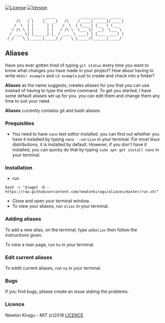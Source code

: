 [![License][license-image]][license-url]
[![Version][version-image]][version-url]
```
           _      _____           _____ ______  _____ 
     /\   | |    |_   _|   /\    / ____|  ____|/ ____|
    /  \  | |      | |    /  \  | (___ | |__  | (___  
   / /\ \ | |      | |   / /\ \  \___ \|  __|  \___ \ 
  / ____ \| |____ _| |_ / ____ \ ____) | |____ ____) |
 /_/    \_\______|_____/_/    \_\_____/|______|_____/ 
```

## Aliases
Have you ever gotten tired of typing `git status` every time you want to know what changes you have made in your project? How about having to write `mkdir example` and `cd example` just to create and check into a folder?

**Aliases** as the name suggests, creates aliases for you that you can use instead of having to type the entire command.
To get you started, I have some default aliases set up for you. you can edit them and change them any time to suit your need.

**Aliases** currently contains git and bash aliases.

### Prequisities
- You need to have `nano` text editor installed. you can find out whether you have it installed by typing `nano --version` in your terminal. For most linux distributions, it is installed by default. However, if you don't have it installed, you can quicky do that by typing `sudo apt-get install nano` in your terminal.

### Installation
 - run
```console
bash -c "$(wget -O - https://raw.githubusercontent.com/newtonkiragu/aliases/master/run.sh)"
```
- Close and open your terminal window.
- To view your aliases, run `alias` in your terminal.

### Adding aliases
To add a new alias, on the terminal, type `addalias` then follow the instructions given.

To view a man page, run `ha` in your terminal.

### Edit current aliases
To eddit current aliases, run `na` in your terminal.

### Bugs
If you find bugs, please create an issue stating the problems.

### Licence
Newton Kiragu - MIT (c)2018 [LICENCE](https://github.com/newtonkiragu/aliases/blob/master/LICENSE)

[license-image]:          https://img.shields.io/badge/Licence-MIT-green.svg?style=popout
[license-url]:            LICENSE

[version-image]:          https://img.shields.io/badge/version-1.6.2-brightgreen.svg
[version-url]:            https://github.com/newtonkiragu/aliases/tree/V1.0
